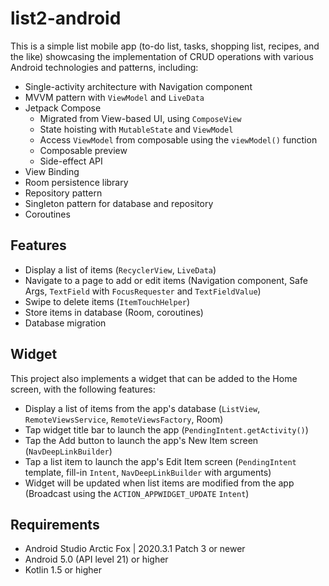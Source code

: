 # list2-android
This is a simple list mobile app 
(to-do list, tasks, shopping list, recipes, and the like) 
showcasing the implementation of CRUD operations 
with various Android technologies and patterns, including:
- Single-activity architecture with Navigation component
- MVVM pattern with `ViewModel` and `LiveData`
- Jetpack Compose 
  - Migrated from View-based UI, using `ComposeView`
  - State hoisting with `MutableState` and `ViewModel`
  - Access `ViewModel` from composable using the `viewModel()` function
  - Composable preview
  - Side-effect API
- View Binding
- Room persistence library
- Repository pattern
- Singleton pattern for database and repository
- Coroutines

## Features
- Display a list of items (`RecyclerView`, `LiveData`)
- Navigate to a page to add or edit items 
  (Navigation component, Safe Args, 
  `TextField` with `FocusRequester` and `TextFieldValue`)
- Swipe to delete items (`ItemTouchHelper`)
- Store items in database (Room, coroutines)
- Database migration

## Widget
This project also implements a widget that can be added to the Home screen, 
with the following features:
- Display a list of items from the app's database 
  (`ListView`, `RemoteViewsService`, `RemoteViewsFactory`, Room)
- Tap widget title bar to launch the app (`PendingIntent.getActivity()`)
- Tap the Add button to launch the app's New Item screen (`NavDeepLinkBuilder`)
- Tap a list item to launch the app's Edit Item screen 
  (`PendingIntent` template, fill-in `Intent`, 
  `NavDeepLinkBuilder` with arguments)
- Widget will be updated when list items are modified from the app 
  (Broadcast using the `ACTION_APPWIDGET_UPDATE` `Intent`)

## Requirements
- Android Studio Arctic Fox | 2020.3.1 Patch 3 or newer
- Android 5.0 (API level 21) or higher
- Kotlin 1.5 or higher